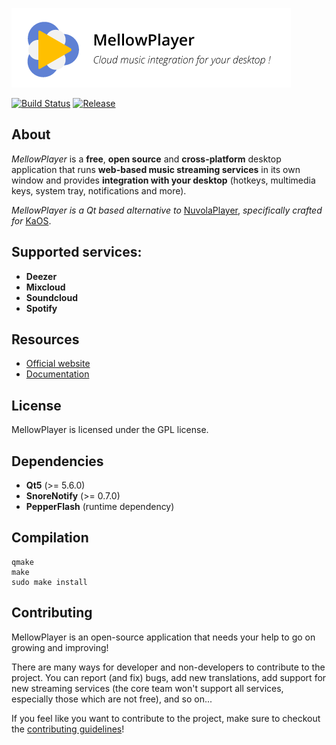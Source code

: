 ![MellowPlayer banner](docs/_static/banner.png)

[![Build Status](https://semaphoreci.com/api/v1/projects/8f479e85-a11e-4a76-8124-954ba3876dd7/633096/shields_badge.svg)](https://semaphoreci.com/colinduquesnoy/mellowplayer)
[![Release](https://img.shields.io/github/release/ColinDuquesnoy/MellowPlayer.svg)](https://github.com/ColinDuquesnoy/MellowPlayer/releases)

## About

*MellowPlayer* is a **free**, **open source** and **cross-platform** desktop application
that runs **web-based music streaming services** in its own window and
provides **integration with your desktop** (hotkeys, multimedia keys, system tray,
notifications and more).

*MellowPlayer is a Qt based alternative to* [NuvolaPlayer](https://tiliado.eu/nuvolaplayer/),
*specifically crafted for* [KaOS](http://kaosx.us/).

## Supported services:

- **Deezer**
- **Mixcloud**
- **Soundcloud**
- **Spotify**


## Resources

- [Official website](http://colinduquesnoy.github.io/MellowPlayer/)
- [Documentation](http://mellowplayer.readthedocs.org/en/webengine/)

## License

MellowPlayer is licensed under the GPL license.

## Dependencies

- **Qt5** (>= 5.6.0)
- **SnoreNotify** (>= 0.7.0)
- **PepperFlash** (runtime dependency)


## Compilation

```
qmake
make
sudo make install
```

## Contributing

MellowPlayer is an open-source application that needs your help to go on growing and improving!

There are many ways for developer and non-developers to contribute to the project. You can report (and fix) bugs, add new translations, add support for new streaming services (the core team won't support all services, especially those which are not free), and so on...

If you feel like you want to contribute to the project, make sure to checkout the [contributing guidelines](https://github.com/ColinDuquesnoy/MellowPlayer/blob/master/CONTRIBUTING.rst)!

